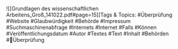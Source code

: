 
![[Grundlagen des wissenschaftlichen Arbeitens_Groß_141022.pdf#page=15]]Tags & Topics:
   #Überprüfung
   #Website
   #Glaubwürdigkeit
   #Behörde
   #Impressum
   #Suchmaschinenabfrage
   #Internets
   #Internet
   #Falls
   #Können
   #Veröffentlichungsdatum
   #Autor
   #Textes
   #Text
   #Inhalt
   #Behörden
   #Überprüfung